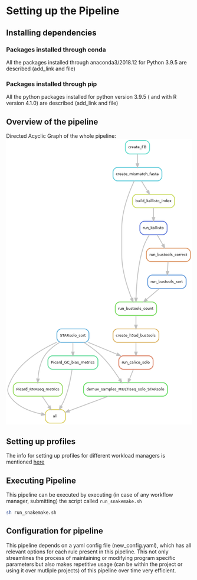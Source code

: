# Setting up the Pipeline

## Installing dependencies

### Packages installed through conda

All the packages installed through anaconda3/2018.12 for Python 3.9.5 are described (add_link and file)

### Packages installed through pip

All the python packages installed for python version 3.9.5 ( and with R version 4.1.0) are described (add_link and file)

## Overview of the pipeline

Directed Acyclic Graph of the whole pipeline:
![DAG](../../images/Whole_pipeline.png)

## Setting up profiles

The info for setting up profiles for different workload managers is mentioned [here](https://github.com/Snakemake-Profiles)

## Executing Pipeline

This pipeline can be executed by executing (in case of any workflow manager, submitting) the script called `run_snakemake.sh`

```sh
sh run_snakemake.sh
```

## Configuration for pipeline

This pipeline depends on a yaml config file (new_config.yaml), which has all relevant options for each rule present in this pipeline. This not only streamlines the process of maintaining or modifying program specific parameters but also makes repetitive usage (can be within the project or using it over mutliple projects) of this pipeline over time very efficient.